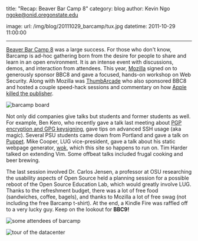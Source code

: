 title: "Recap: Beaver Bar Camp 8"
category: blog
author: Kevin Ngo <ngoke@onid.oregonstate.edu>

image:
    url: /img/blog/20111029_barcamp/tux.jpg
datetime: 2011-10-29 11:00:00

---

[Beaver Bar Camp 8][bbc8] was a large success. For those who don't know,
Barcamp is ad-hoc gathering born from the desire for people to share and learn
in an open environment. It is an intense event with discussions, demos, and
interaction from attendees. This year, [Mozilla][mozilla] signed on to
generously sponsor BBC8 and gave a focused, hands-on workshop on Web Security.
Along with Mozilla was [ThumbArcade][thumbarcade] who also sponsored BBC8 and
hosted a couple speed-hack sessions and commentary on how [Apple killed the
publisher][apple].

![barcamp board](/img/blog/20111029_barcamp/board.jpg)

Not only did companies give talks but students and former students as well. For
example, Ben Kero, who recently gave a talk last meeting about [PGP encryption
and GPG keysigning][gpg], gave tips on advanced SSH usage (aka magic). Several
PSU students came down from Portland and gave a talk on [Puppet][puppet]. Mike
Cooper, LUG vice-president, gave a talk about his static webpage generator,
[wok][wok], which this site so happens to run on. Tim Harder talked on
extending Vim. Some offbeat talks included frugal cooking and beer brewing.

The last session involved Dr. Carlos Jensen, a professor at OSU researching the
usability aspects of Open Source held a planning session for a possible reboot
of the Open Source Education Lab, which would greatly involve LUG.  Thanks to
the refreshment budget, there was a lot of free food (sandwiches, coffee,
bagels), and thanks to Mozilla a lot of free swag (not including the free
Barcamp t-shirt). At the end, a Kindle Fire was raffled off to a very lucky
guy. Keep on the lookout for **BBC9!**


![some attendees of barcamp](/img/blog/20111029_barcamp/people.jpg)

![tour of the datacenter](/img/blog/20111029_barcamp/datacenter.jpg)

[bbc8]:http://beaverbarcamp.org
[mozilla]:http://mozilla.org
[thumbarcade]:http://thumbarcade.com
[apple]:http://beaverbarcamp.org/index.php/Apple_Killed_the_Publisher,_Now_What%3F
[gpg]:/blog/recap:-gpg-key-signing-party/index.html
[wok]:https://github.com/mythmon/wok
[puppet]:http://puppetlabs.com 
